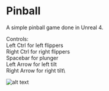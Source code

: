 # Pinball
 A simple pinball game done in Unreal 4.

 Controls:\
 Left Ctrl for left flippers\
 Right Ctrl for right flippers\
 Spacebar for plunger\
 Left Arrow for left tilt\
 Right Arrow for right tilt\
  

![alt text](https://github.com/lxie27/Pinball/blob/main/Content/images/pinball_1.png?raw=true)
